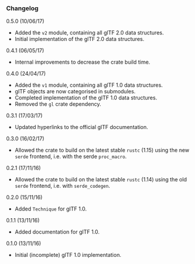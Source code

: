 ### Changelog

0.5.0 (10/06/17)

 * Added the `v2` module, containing all glTF 2.0 data structures.
 * Initial implementation of the glTF 2.0 data structures.

0.4.1 (06/05/17)

 * Internal improvements to decrease the crate build time.

0.4.0 (24/04/17)

 * Added the `v1` module, containing all glTF 1.0 data structures.
 * glTF objects are now categorised in submodules.
 * Completed implementation of the glTF 1.0 data structures.
 * Removed the `gl` crate dependency.

0.3.1 (17/03/17)

 * Updated hyperlinks to the official glTF documentation.

0.3.0 (16/02/17)

 * Allowed the crate to build on the latest stable `rustc` (1.15) 
   using the new `serde` frontend, i.e. with the serde `proc_macro`.

0.2.1 (17/11/16)

 * Allowed the crate to build on the latest stable `rustc` (1.14) 
   using the old `serde` frontend, i.e. with `serde_codegen`.

0.2.0 (15/11/16)

 * Added `Technique` for glTF 1.0.

0.1.1 (13/11/16)

 * Added documentation for glTF 1.0.

0.1.0 (13/11/16)

 * Initial (incomplete) glTF 1.0 implementation.
